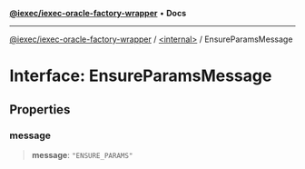 [**@iexec/iexec-oracle-factory-wrapper**](../../README.md) • **Docs**

***

[@iexec/iexec-oracle-factory-wrapper](../../globals.md) / [\<internal\>](../README.md) / EnsureParamsMessage

# Interface: EnsureParamsMessage

## Properties

### message

> **message**: `"ENSURE_PARAMS"`
